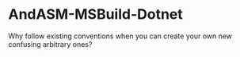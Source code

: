 # AndASM-MSBuild-Dotnet
Why follow existing conventions when you can create your own new confusing arbitrary ones?
